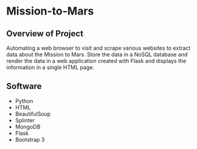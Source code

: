 # Mission-to-Mars


## Overview of Project
Automating a web browser to visit and scrape various websites to extract data about the Mission to Mars. Store the data in a NoSQL database and render the data in a web application created with Flask and displays the information in a single HTML page.  

## Software
- Python
- HTML
- BeautifulSoup
- Splinter
- MongoDB
- Flask
- Bootstrap 3
